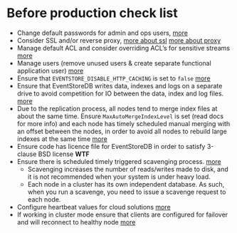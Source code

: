 # Before production check list

- Change default passwords for admin and ops users, [more](../admin-ui.md#users)
- Consider SSL and/or reverse proxy, [more about ssl](../setting-up-ssl.md) [more about proxy](../setting-up-varnish-in-linux.md)
- Manage default ACL and consider overriding ACL’s for sensitive streams [more](../users-and-access-control-lists.md)
- Manage users (remove unused users & create separate functional application user) [more](../users-and-access-control-lists.md)
- Ensure that `EVENTSTORE_DISABLE_HTTP_CACHING` is set to `false` [more](../caching.md)
- Ensure that EventStoreDB writes data, indexes and logs on a separate drive to avoid competition for IO between the data, index and log files. [more](../indexing.md)
- Due to the replication process, all nodes tend to merge index files at about the same time. Ensure `MaxAutoMergeIndexLevel` is set (read docs for more info) and each node has timely scheduled manual merging with an offset between the nodes, in order to avoid all nodes to rebuild large indexes at the same time [more](../configuration/indexing.md)
- Ensure code has licence file for EventStoreDB in order to satisfy 3-clause BSD license **WTF**
- Ensure there is scheduled timely triggered scavenging process. [more](scavenging.md)
  - Scavenging increases the number of reads/writes made to disk, and it is not recommended when your system is under heavy load.
  - Each node in a cluster has its own independent database. As such, when you run a scavenge, you need to issue a scavenge request to each node. 
- Configure heartbeat values for cloud solutions [more](ports-and-networking.md#heartbeat-timeouts)
- If working in cluster mode ensure that clients are configured for failover and will reconnect to healthy node [more](../cluster-without-manager-nodes.md#native-tcp-clients)
